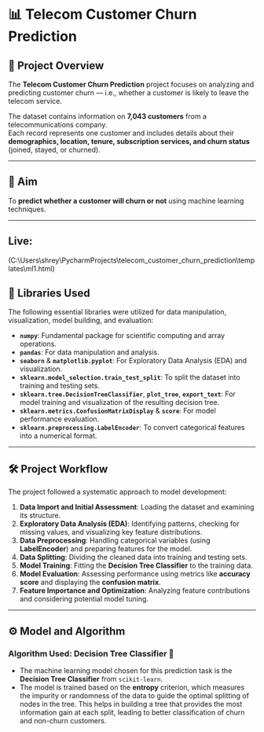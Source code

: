 # 📊 Telecom Customer Churn Prediction

## 📘 Project Overview
The **Telecom Customer Churn Prediction** project focuses on analyzing and predicting customer churn — i.e., whether a customer is likely to leave the telecom service.

The dataset contains information on **7,043 customers** from a telecommunications company.  
Each record represents one customer and includes details about their **demographics, location, tenure, subscription services, and churn status** (joined, stayed, or churned).

---

## 🎯 Aim
To **predict whether a customer will churn or not** using machine learning techniques.

---
## Live:
  (C:\Users\shrey\PycharmProjects\telecom_customer_churn_prediction\templates\ml1.html)

## 🧠 Libraries Used

The following essential libraries were utilized for data manipulation, visualization, model building, and evaluation:

* **`numpy`**: Fundamental package for scientific computing and array operations.
* **`pandas`**: For data manipulation and analysis.
* **`seaborn`** & **`matplotlib.pyplot`**: For Exploratory Data Analysis (EDA) and visualization.
* **`sklearn.model_selection.train_test_split`**: To split the dataset into training and testing sets.
* **`sklearn.tree.DecisionTreeClassifier`**, **`plot_tree`**, **`export_text`**: For model training and visualization of the resulting decision tree.
* **`sklearn.metrics.ConfusionMatrixDisplay`** & **`score`**: For model performance evaluation.
* **`sklearn.preprocessing.LabelEncoder`**: To convert categorical features into a numerical format.

---

## 🛠️ Project Workflow

The project followed a systematic approach to model development:

1.  **Data Import and Initial Assessment**: Loading the dataset and examining its structure.
2.  **Exploratory Data Analysis (EDA)**: Identifying patterns, checking for missing values, and visualizing key feature distributions.
3.  **Data Preprocessing**: Handling categorical variables (using **LabelEncoder**) and preparing features for the model.
4.  **Data Splitting**: Dividing the cleaned data into training and testing sets.
5.  **Model Training**: Fitting the **Decision Tree Classifier** to the training data.
6.  **Model Evaluation**: Assessing performance using metrics like **accuracy score** and displaying the **confusion matrix**.
7.  **Feature Importance and Optimization**: Analyzing feature contributions and considering potential model tuning.

---

## ⚙️ Model and Algorithm

### **Algorithm Used: Decision Tree Classifier** 🌳

* The machine learning model chosen for this prediction task is the **Decision Tree Classifier** from `scikit-learn`.
* The model is trained based on the **entropy** criterion, which measures the impurity or randomness of the data to guide the optimal splitting of nodes in the tree. This helps in building a tree that provides the most information gain at each split, leading to better classification of churn and non-churn customers.

 
